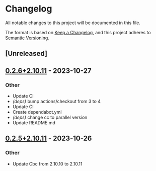 # Changelog
All notable changes to this project will be documented in this file.

The format is based on [Keep a Changelog](https://keepachangelog.com/en/1.0.0/),
and this project adheres to [Semantic Versioning](https://semver.org/spec/v2.0.0.html).

## [Unreleased]

## [0.2.6+2.10.11](https://github.com/Maroon502/cbc-src/compare/v0.2.5+2.10.11...v0.2.6+2.10.11) - 2023-10-27

### Other
- Update CI
- *(deps)* bump actions/checkout from 3 to 4
- Update CI
- Create dependabot.yml
- *(deps)* change cc to parallel version
- Update README.md

## [0.2.5+2.10.11](https://github.com/Maroon502/cbc-src/compare/v0.2.4+2.10.10...v0.2.5+2.10.11) - 2023-10-26

### Other
- Update Cbc from 2.10.10 to 2.10.11
